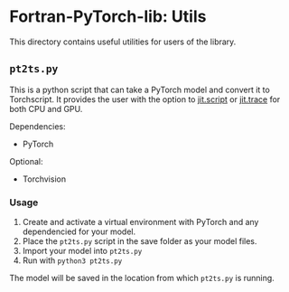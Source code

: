 # Fortran-PyTorch-lib: Utils

This directory contains useful utilities for users of the library.

## `pt2ts.py`

This is a python script that can take a PyTorch model and convert it to Torchscript.
It provides the user with the option to [jit.script](https://pytorch.org/docs/stable/generated/torch.jit.script.html#torch.jit.script) or [jit.trace](https://pytorch.org/docs/stable/generated/torch.jit.trace.html#torch.jit.trace) for both CPU and GPU.

Dependencies:
- PyTorch

Optional:
- Torchvision

### Usage
1. Create and activate a virtual environment with PyTorch and any dependencied for your model.
2. Place the `pt2ts.py` script in the save folder as your model files.
3. Import your model into `pt2ts.py`
4. Run with `python3 pt2ts.py`

The model will be saved in the location from which `pt2ts.py` is running.
